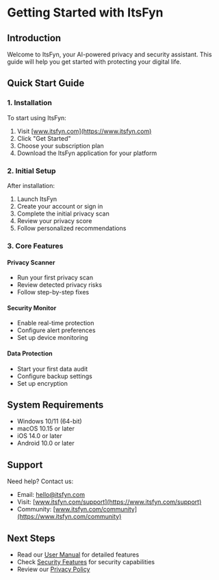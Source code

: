 # Getting Started with ItsFyn

## Introduction
Welcome to ItsFyn, your AI-powered privacy and security assistant. This guide will help you get started with protecting your digital life.

## Quick Start Guide

### 1. Installation
To start using ItsFyn:
1. Visit [www.itsfyn.com](https://www.itsfyn.com)
2. Click "Get Started"
3. Choose your subscription plan
4. Download the ItsFyn application for your platform

### 2. Initial Setup
After installation:
1. Launch ItsFyn
2. Create your account or sign in
3. Complete the initial privacy scan
4. Review your privacy score
5. Follow personalized recommendations

### 3. Core Features

#### Privacy Scanner
- Run your first privacy scan
- Review detected privacy risks
- Follow step-by-step fixes

#### Security Monitor
- Enable real-time protection
- Configure alert preferences
- Set up device monitoring

#### Data Protection
- Start your first data audit
- Configure backup settings
- Set up encryption

## System Requirements
- Windows 10/11 (64-bit)
- macOS 10.15 or later
- iOS 14.0 or later
- Android 10.0 or later

## Support
Need help? Contact us:
- Email: hello@itsfyn.com
- Visit: [www.itsfyn.com/support](https://www.itsfyn.com/support)
- Community: [www.itsfyn.com/community](https://www.itsfyn.com/community)

## Next Steps
- Read our [User Manual](user-manual.md) for detailed features
- Check [Security Features](security-features.md) for security capabilities
- Review our [Privacy Policy](privacy-policy.md)
